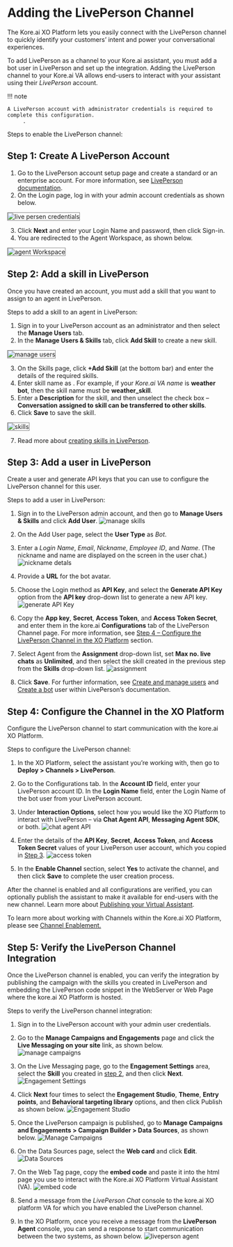 # **Adding the LivePerson Channel**

The Kore.ai XO Platform lets you easily connect with the LivePerson channel to quickly identify your customers’ intent and power your conversational experiences.

To add LivePerson as a channel to your Kore.ai assistant, you must add a bot user in LivePerson and set up the integration. Adding the LivePerson channel to your Kore.ai VA allows end-users to interact with your assistant using their _LivePerson_ account.

!!! note

    A LivePerson account with administrator credentials is required to complete this configuration.
         .

Steps to enable the LivePerson channel:


## Step 1: Create A LivePerson Account


1. Go to the LivePerson account setup page and create a standard or an enterprise account. For more information, see [LivePerson documentation](https://developers.liveperson.com/get-started-with-automation.html#access-the-conversational-ai-applications).
2. On the Login page, log in with your admin account credentials as shown below.
<img src="./images/liveperson_channel1.png" alt="live persen credentials" title="live persen credentials" style="border: 1px solid gray;">

3. Click **Next** and enter your Login Name and password, then click Sign-in.
4. You are redirected to the Agent Workspace, as shown below.
<img src="./images/liveperson_channel2.png" alt="agent Workspace" title="agent Workspace" style="border: 1px solid gray;">


## Step 2: Add a skill in LivePerson

Once you have created an account, you must add a skill that you want to assign to an agent in LivePerson.

Steps to add a skill to an agent in LivePerson:


1. Sign in to your LivePerson account as an administrator and then select the **Manage Users** tab.
2. In the **Manage Users & Skills** tab, click **Add Skill** to create a new skill.
<img src="./images/liveperson_channel3.png" alt="manage users" title="manage users" style="border: 1px solid gray;">

3. On the Skills page, click **+Add Skill** (at the bottom bar) and enter the details of the required skills.
4. Enter skill name as . For example, if your _Kore.ai VA name_ is **weather bot**, then the skill name must be **weather_skill**.
5. Enter a **Description** for the skill, and then unselect the check box – **Conversation assigned to skill can be transferred to other skills**.
6. Click **Save** to save the skill.
<img src="./images/liveperson_channel4.png" alt="skills" title="skills" style="border: 1px solid gray;">

7. Read more about [creating skills in LivePerson](https://knowledge.liveperson.com/admin-settings-skills-groups-connect-visitors-to-agents-by-skills.html/).


## Step 3: Add a user in LivePerson

Create a user and generate API keys that you can use to configure the LivePerson channel for this user.

Steps to add a user in LivePerson:


1. Sign in to the LivePerson admin account, and then go to **Manage Users & Skills** and click **Add User**.
![manage skills](./images/liveperson_channel4.png "manage skills")

2. On the Add User page, select the **User Type** as _Bot_.
3. Enter a _Login Name_, _Email_, _Nickname_, _Employee ID_, and _Name_. (The nickname and name are displayed on the screen in the user chat.)
![nickname detals](./images/liveperson_channel5.png "nickname setails")

4. Provide a **URL** for the bot avatar.
5. Choose the Login method as **API Key**, and select the **Generate API Key** option from the **API key** drop-down list to generate a new API key.
![generate API Key](./images/liveperson_channel6.png "generate API Key")
6. Copy the **App key**, **Secret**, **Access Token**, and **Access Token Secret**, and enter them in the kore.ai **Configurations** tab of the LivePerson Channel page. For more information, see [Step 4 – Configure the LivePerson Channel in the XO Platform](https://developer.kore.ai/docs/bots/channel-enablement/adding-liveperson-channel/#Step_4_Configure_the_Channel_in_the_XO_Platform) section.
7. Select Agent from the **Assignment** drop-down list, set **Max no. live chats** as **Unlimited**, and then select the skill created in the previous step from the **Skills** drop-down list.
![assignment](./images/liveperson_channel7.png "assignment")
8. Click **Save**. For further information, see [Create and manage users](https://knowledge.liveperson.com/admin-settings-create-and-manage-users.html#Adding%20a%20user) and [Create a bot](https://developers.liveperson.com/tutorials-guides-getting-started-with-bot-building-deploy-the-bot.html#step-11-create-a-bot-user) user within LivePerson’s documentation.


## Step 4: Configure the Channel in the XO Platform

Configure the LivePerson channel to start communication with the kore.ai XO Platform.

Steps to configure the LivePerson channel:



1. In the XO Platform, select the assistant you’re working with, then go to **Deploy > Channels > LivePerson**.
2. Go to the Configurations tab. In the **Account ID** field, enter your LivePerson account ID.
In the **Login Name** field, enter the Login Name of the bot user from your LivePerson account.
3. Under **Interaction Options**, select how you would like the XO Platform to interact with LivePerson – via **Chat Agent API**, **Messaging Agent SDK**, or both.
![chat agent API](./images/liveperson_channel8.png "chat agent API")

4. Enter the details of the **API Key**, **Secret**, **Access Token**, and **Access Token Secret** values of your LivePerson user account, which you copied in [Step 3](https://developer.kore.ai/docs/bots/channel-enablement/adding-liveperson-channel/#Step_3_Add_a_user_in_LivePerson).
![access token](images/liveperson_channel9.png "access token")

5. In the **Enable Channel** section, select **Yes** to activate the channel, and then click **Save** to complete the user creation process.

After the channel is enabled and all configurations are verified, you can optionally publish the assistant to make it available for end-users with the new channel. Learn more about [Publishing your Virtual Assistant](https://developer.kore.ai/docs/bots/publish/publishing-bot/).

To learn more about working with Channels within the Kore.ai XO Platform, please see [Channel Enablement.](https://developer.kore.ai/docs/bots/channel-enablement/adding-channels-to-your-bot/)


## Step 5: Verify the LivePerson Channel Integration

Once the LivePerson channel is enabled, you can verify the integration by publishing the campaign with the skills you created in LivePerson and embedding the LivePerson code snippet in the WebServer or Web Page where the kore.ai XO Platform is hosted.

Steps to verify the LivePerson channel integration:


1. Sign in to the LivePerson account with your admin user credentials.
2. Go to the **Manage Campaigns and Engagements** page and click the **Live Messaging on your site** link, as shown below.
![manage campaigns](./images/liveperson_channel10.png "managee campaigns")

3. On the Live Messaging page, go to the **Engagement Settings** area, select the **Skill** you created in [step 2](https://developer.kore.ai/docs/bots/channel-enablement/adding-liveperson-channel/#Step_2_Add_a_skill_in_LivePerson), and then click **Next**.
![Engagement Settings](./images/liveperson_channel11.png "Engagement Settings")

4. Click **Next** four times to select the **Engagement Studio**, **Theme**, **Entry points**, and **Behavioral targeting library** options, and then click Publish as shown below.
![Engagement Studio](./images/liveperson_channel12.png "Engagement Studio")

5. Once the LivePerson campaign is published, go to **Manage Campaigns and Engagements > Campaign Builder > Data Sources**, as shown below.
![Manage Campaigns](./images/liveperson_channel13.png "Manage Campaigns")
6. On the Data Sources page, select the **Web card** and click **Edit**.
![Data Sources](./images/liveperson_channel14.png "Data Sources")
7. On the Web Tag page, copy the **embed code** and paste it into the html page you use to interact with the Kore.ai XO Platform Virtual Assistant (VA).
![embed code](./images/liveperson_channel15.png "embed code")
8. Send a message from the _LivePerson Chat_ console to the kore.ai XO platform VA for which you have enabled the LivePerson channel.
9. In the XO Platform, once you receive a message from the **LivePerson Agent** console, you can send a response to start communication between the two systems, as shown below.
![liveperson agent](./images/liveperson_channel16.png "liveperson agent")
